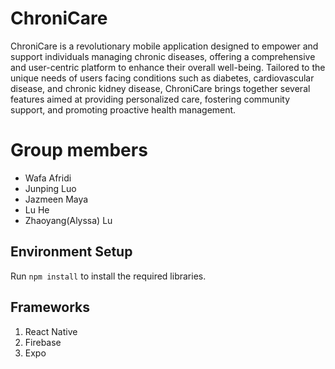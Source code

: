 # ChroniCare

ChroniCare is a revolutionary mobile application designed to empower and support individuals managing chronic diseases, offering a comprehensive and user-centric platform to enhance their overall well-being. Tailored to the unique needs of users facing conditions such as diabetes, cardiovascular disease, and chronic kidney disease, ChroniCare brings together several features aimed at providing personalized care, fostering community support, and promoting proactive health management.


# Group members
 -  Wafa Afridi
 -  Junping Luo 
 -  Jazmeen Maya 
 -  Lu He
 -  Zhaoyang(Alyssa) Lu

## Environment Setup

Run `npm install` to install the required libraries.

## Frameworks

1. React Native
2. Firebase
3. Expo
